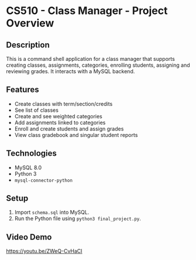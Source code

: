 # CS510 - Class Manager - Project Overview

## Description
This is a command shell application for a class manager that supports creating classes, assignments, categories, enrolling students, assigning and reviewing grades. It interacts with a MySQL backend.

## Features

- Create classes with term/section/credits
- See list of classes
- Create and see weighted categories
- Add assignments linked to categories
- Enroll and create students and assign grades
- View class gradebook and singular student reports

## Technologies
- MySQL 8.0
- Python 3
- `mysql-connector-python`

## Setup
1. Import `schema.sql` into MySQL.
2. Run the Python file using `python3 final_project.py`.

## Video Demo
https://youtu.be/ZWeQ-CvHaCI
